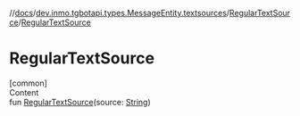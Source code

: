 //[docs](../../../index.md)/[dev.inmo.tgbotapi.types.MessageEntity.textsources](../index.md)/[RegularTextSource](index.md)/[RegularTextSource](-regular-text-source.md)



# RegularTextSource  
[common]  
Content  
fun [RegularTextSource](-regular-text-source.md)(source: [String](https://kotlinlang.org/api/latest/jvm/stdlib/kotlin/-string/index.html))  



